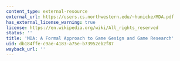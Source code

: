 ```yaml
---
content_type: external-resource
external_url: https://users.cs.northwestern.edu/~hunicke/MDA.pdf
has_external_license_warning: true
license: https://en.wikipedia.org/wiki/All_rights_reserved
status: ''
title: 'MDA: A Formal Approach to Game Gesign and Game Research'
uid: db184ffe-c9ae-4183-a75e-b73952eb2f87
wayback_url: ''
---
```

